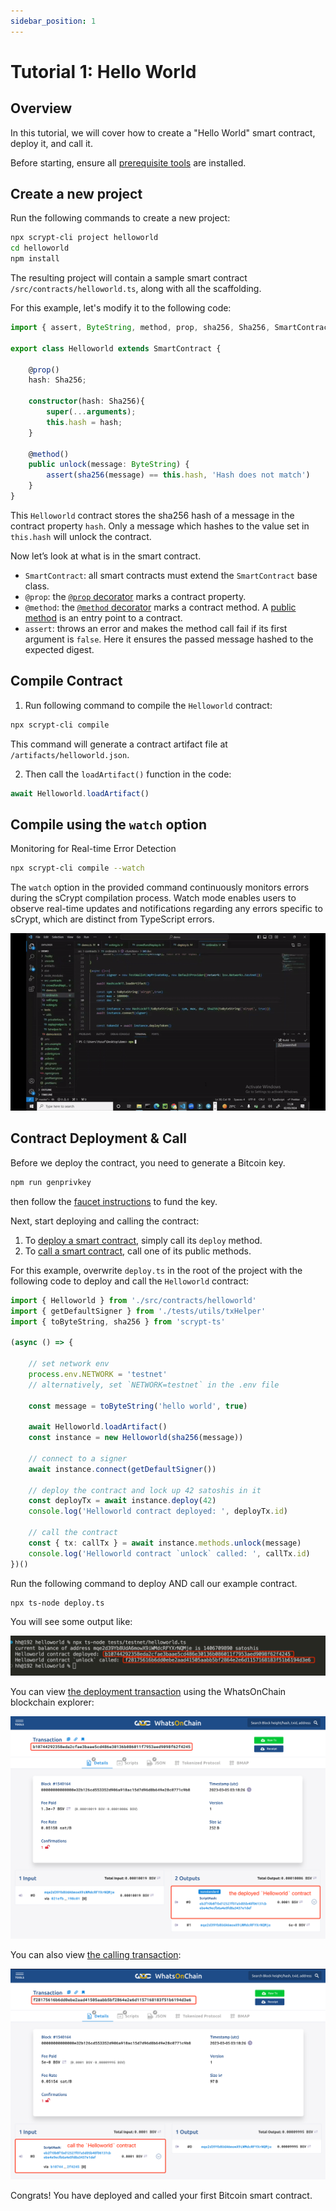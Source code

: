 ```yaml
---
sidebar_position: 1
---
```


# Tutorial 1: Hello World


## Overview
In this tutorial, we will cover how to create a "Hello World" smart contract, deploy it, and call it.

Before starting, ensure all [prerequisite tools](../../installation) are installed.

## Create a new project

Run the following commands to create a new project:

```sh
npx scrypt-cli project helloworld
cd helloworld
npm install
```

The resulting project will contain a sample smart contract `/src/contracts/helloworld.ts`, along with all the scaffolding.

For this example, let's modify it to the following code:


```ts
import { assert, ByteString, method, prop, sha256, Sha256, SmartContract } from 'scrypt-ts'

export class Helloworld extends SmartContract {

    @prop()
    hash: Sha256;

    constructor(hash: Sha256){
        super(...arguments);
        this.hash = hash;
    }

    @method()
    public unlock(message: ByteString) {
        assert(sha256(message) == this.hash, 'Hash does not match')
    }
}
```

This `Helloworld` contract stores the sha256 hash of a message in the contract property `hash`. Only a message which hashes to the value set in `this.hash` will unlock the contract.

Now let’s look at what is in the smart contract.

- `SmartContract`: all smart contracts must extend the `SmartContract` base class.
- `@prop`:  the [`@prop` decorator](../how-to-write-a-contract/how-to-write-a-contract.md#properties) marks a contract property.
- `@method`: the [`@method` decorator](../how-to-write-a-contract/how-to-write-a-contract.md#method-decorator) marks a contract method. A [public method](../how-to-write-a-contract/#public-methods) is an entry point to a contract.
- `assert`: throws an error and makes the method call fail if its first argument is `false`. Here it ensures the passed message hashed to the expected digest.

## Compile Contract

1. Run following command to compile the `Helloworld` contract:

```sh
npx scrypt-cli compile
```

This command will generate a contract artifact file at `/artifacts/helloworld.json`.

2. Then call the `loadArtifact()` function in the code:


```ts
await Helloworld.loadArtifact()
```

## Compile using the `watch` option

Monitoring for Real-time Error Detection

```sh
npx scrypt-cli compile --watch
```

The `watch` option in the provided command continuously monitors errors during the sCrypt compilation process.
Watch mode enables users to observe real-time updates and notifications regarding any errors specific to sCrypt, which are distinct from TypeScript errors.

![](../../static/img/watch.gif)

## Contract Deployment & Call

Before we deploy the contract, you need to generate a Bitcoin key.

```bash
npm run genprivkey
```

then follow the [faucet instructions](../../how-to-deploy-and-call-a-contract/faucet) to fund the key.

Next, start deploying and calling the contract:

1. To [deploy a smart contract](../how-to-deploy-and-call-a-contract/how-to-deploy-and-call-a-contract.md#contract-deployment), simply call its `deploy` method.
1. To [call a smart contract](../how-to-deploy-and-call-a-contract/how-to-deploy-and-call-a-contract.md#contract-call), call one of its public methods.

For this example, overwrite `deploy.ts` in the root of the project with the following code to deploy and call the `Helloworld` contract:

```ts
import { Helloworld } from './src/contracts/helloworld'
import { getDefaultSigner } from './tests/utils/txHelper'
import { toByteString, sha256 } from 'scrypt-ts'

(async () => {

    // set network env
    process.env.NETWORK = 'testnet'
    // alternatively, set `NETWORK=testnet` in the .env file

    const message = toByteString('hello world', true)

    await Helloworld.loadArtifact()
    const instance = new Helloworld(sha256(message))

    // connect to a signer
    await instance.connect(getDefaultSigner())

    // deploy the contract and lock up 42 satoshis in it
    const deployTx = await instance.deploy(42)
    console.log('Helloworld contract deployed: ', deployTx.id)

    // call the contract
    const { tx: callTx } = await instance.methods.unlock(message)
    console.log('Helloworld contract `unlock` called: ', callTx.id)
})()
```

Run the following command to deploy AND call our example contract.

```
npx ts-node deploy.ts
```

You will see some output like:

![](../../static/img/hello-world-deploy-and-call-output.png)


You can view [the deployment transaction](https://test.whatsonchain.com/tx/b10744292358eda2cfae3baae5cd486e30136b086011f7953aed9098f62f4245) using the WhatsOnChain blockchain explorer:

![](../../static/img/hello-world-contract-deploy-tx.png)


You can also view [the calling transaction](https://test.whatsonchain.com/tx/f28175616b6dd0ebe2aad41505aabb5bf2864e2e6d1157168183f51b6194d3e6):

![](../../static/img/hello-world-contract-call-tx.png)

Congrats! You have deployed and called your first Bitcoin smart contract.
